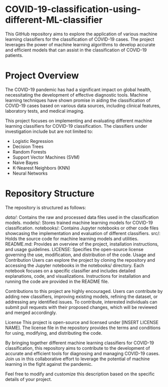 # COVID-19-classification-using-different-ML-classifier
This GitHub repository aims to explore the application of various machine learning classifiers for the classification of COVID-19 cases. The project leverages the power of machine learning algorithms to develop accurate and efficient models that can assist in the classification of COVID-19 patients.

# Project Overview

The COVID-19 pandemic has had a significant impact on global health, necessitating the development of effective diagnostic tools. Machine learning techniques have shown promise in aiding the classification of COVID-19 cases based on various data sources, including clinical features, laboratory tests, and medical imaging.

This project focuses on implementing and evaluating different machine learning classifiers for COVID-19 classification. The classifiers under investigation include but are not limited to:

* Logistic Regression
* Decision Trees
* Random Forests
* Support Vector Machines (SVM)
* Naive Bayes
* K-Nearest Neighbors (KNN)
* Neural Networks
  
# Repository Structure
The repository is structured as follows:

*data/*: Contains the raw and processed data files used in the classification models.
models/: Stores trained machine learning models for COVID-19 classification.
notebooks/: Contains Jupyter notebooks or other code files showcasing the implementation and evaluation of different classifiers.
src/: Holds the source code for machine learning models and utilities.
README.md: Provides an overview of the project, installation instructions, and usage guidelines.
LICENSE: Specifies the open-source license governing the use, modification, and distribution of the code.
Usage and Contribution
Users can explore the project by cloning the repository and accessing the Jupyter notebooks in the notebooks/ directory. Each notebook focuses on a specific classifier and includes detailed explanations, code, and visualizations. Instructions for installation and running the code are provided in the README file.

Contributions to this project are highly encouraged. Users can contribute by adding new classifiers, improving existing models, refining the dataset, or addressing any identified issues. To contribute, interested individuals can submit pull requests with their proposed changes, which will be reviewed and merged accordingly.

License
This project is open-source and licensed under [INSERT LICENSE NAME]. The license file in the repository provides the terms and conditions for using, modifying, and distributing the code.

By bringing together different machine learning classifiers for COVID-19 classification, this repository aims to contribute to the development of accurate and efficient tools for diagnosing and managing COVID-19 cases. Join us in this collaborative effort to leverage the potential of machine learning in the fight against the pandemic.

Feel free to modify and customize this description based on the specific details of your project.
